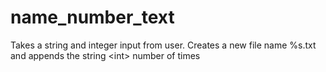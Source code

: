 # name_number_text
Takes a string and integer input from user. Creates a new file name %s.txt and appends the string &lt;int> number of times 
